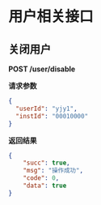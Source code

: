 # 用户相关接口
## 关闭用户
**POST  /user/disable**

**请求参数**
```json
{
  "userId": "yjy1",
  "instId": "00010000"
}
```
**返回结果**
```json
{
    "succ": true,
    "msg": "操作成功",
    "code": 0,
    "data": true
}
```